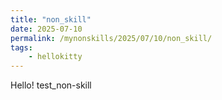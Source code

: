 ```yaml
---
title: "non_skill"
date: 2025-07-10
permalink: /mynonskills/2025/07/10/non_skill/
tags:
    - hellokitty
---
```


Hello! test_non-skill
